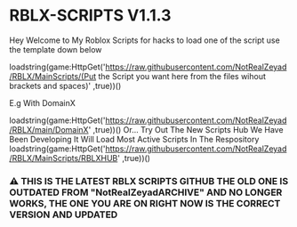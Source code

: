# RBLX-SCRIPTS V1.1.3

Hey Welcome to My Roblox Scripts for hacks to load one of the script use the template down below 

loadstring(game:HttpGet('https://raw.githubusercontent.com/NotRealZeyad/RBLX/MainScripts/(Put the Script you want here from the files wihout brackets and spaces)' ,true))()

E.g With DomainX

loadstring(game:HttpGet('https://raw.githubusercontent.com/NotRealZeyad/RBLX/main/DomainX' ,true))() 
Or...
Try Out The New Scripts Hub We  Have Been Developing It Will Load Most Active Scripts In The Respository
loadstring(game:HttpGet('https://raw.githubusercontent.com/NotRealZeyad/RBLX/MainScripts/RBLXHUB' ,true))()

### ⚠ THIS IS THE LATEST RBLX SCRIPTS GITHUB THE OLD ONE IS OUTDATED FROM "NotRealZeyadARCHIVE" AND NO LONGER WORKS, THE ONE YOU ARE ON RIGHT NOW IS THE CORRECT VERSION AND UPDATED


